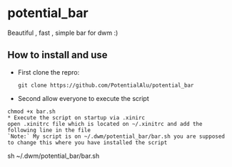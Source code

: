 # potential_bar
Beautiful , fast , simple bar for dwm :)

## How to install and use

* First clone the repro:
  ``` 
  git clone https://github.com/PotentialAlu/potential_bar
* Second allow everyone to execute the script
```
chmod +x bar.sh
* Execute the script on startup via .xinirc
open .xinitrc file which is located on ~/.xinitrc and add the following line in the file
`Note:` My script is on ~/.dwm/potential_bar/bar.sh you are supposed to change this where you have installed the script
```
sh ~/.dwm/potential_bar/bar.sh 


